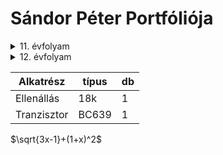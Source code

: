 # Sándor Péter Portfóliója

<details><summary>11. évfolyam</summary>
<p>
#### 11. évfolyamon készített projektek:
Porojekt [01](https://sandorpeteer.github.io/portfolio/11/projekt01/).
</p>
</details>

<details><summary>12. évfolyam</summary>
<p>
#### 12. évfolyamon készített projektek:
Porojekt [01](https://sandorpeteer.github.io/portfolio/12/projekt01/).
</p>
</details>




|Alkatrész|típus|db|
|---------|-----|--|
|Ellenállás| 18k|1 |
|Tranzisztor|BC639|1|


$\sqrt{3x-1}+(1+x)^2$

 